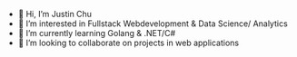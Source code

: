 - 👋 Hi, I’m Justin Chu
- 👀 I’m interested in Fullstack Webdevelopment & Data Science/ Analytics
- 🌱 I’m currently learning Golang & .NET/C#
- 💞️ I’m looking to collaborate on projects in web applications

